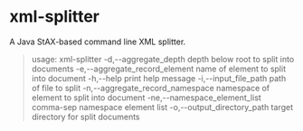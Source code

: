 # xml-splitter
A Java StAX-based command line XML splitter.

> usage: xml-splitter
>  -d,--aggregate_depth <arg>              depth below root to split into documents
>  -e,--aggregate_record_element <arg>     name of element to split into document
>  -h,--help                               print help message
>  -i,--input_file_path <arg>              path of file to split
>  -n,--aggregate_record_namespace <arg>   namespace of element to split into document
>  -ne,--namespace_element_list <arg>      comma-sep namespace element list
>  -o,--output_directory_path <arg>        target directory for split documents
